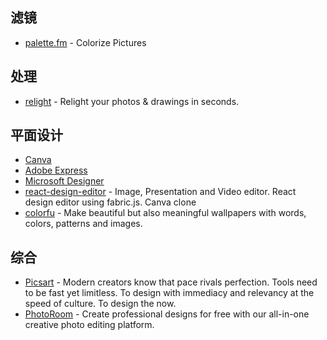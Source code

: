 ## 滤镜

- [palette.fm](https://palette.fm/) - Colorize Pictures

## 处理

- [relight](https://clipdrop.co/relight) - Relight your photos & drawings in seconds.

## 平面设计

- [Canva](https://www.canva.com/)
- [Adobe Express ](https://www.adobe.com/cn/express/)
- [Microsoft Designer](https://designer.microsoft.com/)
- [react-design-editor](https://github.com/layerhub-io/react-design-editor) - Image, Presentation and Video editor. React design editor using fabric.js. Canva clone
- [colorfu](https://github.com/pearmini/colorfu) - Make beautiful but also meaningful wallpapers with words, colors, patterns and images.

## 综合

- [Picsart](https://picsart.com/) - Modern creators know that pace rivals perfection. Tools need to be fast yet limitless. To design with immediacy and relevancy at the speed of culture. To design the now.
- [PhotoRoom](https://www.photoroom.com/) - Create professional designs for free with our all-in-one creative photo editing platform.
